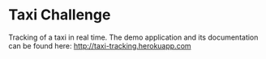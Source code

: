 # Taxi Challenge
Tracking of a taxi in real time.
The demo application and its documentation can be found here: http://taxi-tracking.herokuapp.com